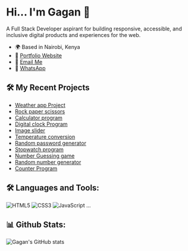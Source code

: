 # Hi... I'm Gagan 👋

A Full Stack Developer aspirant for building responsive, accessible, and inclusive digital products and experiences for the web.

- 🌍 Based in Nairobi, Kenya
- 🔗 [Portfolio Website](https://gagan.dev)
- 📧 [Email Me](mailto:gagan.s0191@gmail.com)
- 💬 [WhatsApp](https://wa.me/9008962068)

## 🛠️ My Recent Projects
- [Weather app Project](https://gagan0191-github.github.io/weatherAppProject/)
- [Rock paper scissors](https://gagan0191-github.github.io/rockPaperScissors/)
- [Calculator program](https://gagan0191-github.github.io/calculatorProgram/)
- [Digital clock Program](https://gagan0191-github.github.io/digitalClockProgram/)
- [Image slider](https://gagan0191-github.github.io/imageSlider/)
- [Temperature conversion](https://gagan0191-github.github.io/temperatureConversion/)
- [Random password generator](https://gagan0191-github.github.io/randomPasswordGenerator)
- [Stopwatch program](https://gagan0191-github.github.io/stopwatchProgram/)
- [Number Guessing game](https://gagan0191-github.github.io/numberGuessingGame/)
- [Random number generator](https://gagan0191-github.github.io/randomNumberGenerator/)
- [Counter Program](https://gagan0191-github.github.io/counterProgram/)


## 🛠️ Languages and Tools:
![HTML5](https://img.shields.io/badge/html5-%23E34F26.svg?style=flat&logo=html5&logoColor=white)
![CSS3](https://img.shields.io/badge/css3-%231572B6.svg?style=flat&logo=css3&logoColor=white)
![JavaScript](https://img.shields.io/badge/javascript-%23323330.svg?style=flat&logo=javascript&logoColor=%23F7DF1E)
...

## 📊 Github Stats:
![Gagan's GitHub stats](https://github-readme-stats.vercel.app/api?username=Gagan0191&show_icons=true&theme=dark)

